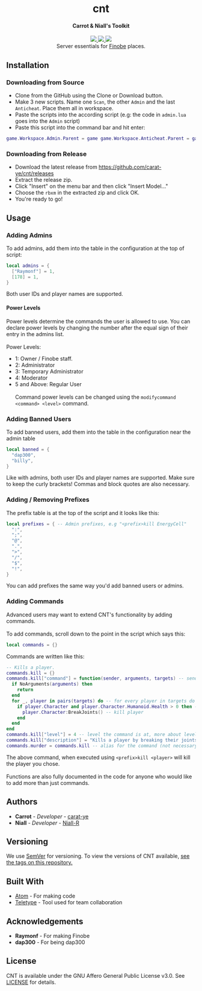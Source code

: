 <h1 align="center">cnt</h1>
<h4 align="center">Carrot & Niall's Toolkit</h3>
<div align="center">
	<a href="#">
		<img src="https://img.shields.io/badge/status-incomplete-red.svg"/>
	</a>
	<a href="#">
		<img src="https://img.shields.io/badge/lua-%3E%3D%205.1-blue.svg" />
	</a>
  <a href="https://github.com/carat-ye/cnt/blob/master/LICENSE">
    <img src="https://img.shields.io/badge/license-AGPLv3-663366.svg">
  </a>
</div>
<div align="center">
	Server essentials for <a href="https://finobe.com">Finobe</a> places.
</div>

## Installation
### Downloading from Source
- Clone from the GitHub using the Clone or Download button.
- Make 3 new scripts. Name one `Scan`, the other `Admin` and the last `Anticheat`. Place them all in workspace.
- Paste the scripts into the according script (e.g: the code in `admin.lua` goes into the `Admin` script)
- Paste this script into the command bar and hit enter:
```lua
game.Workspace.Admin.Parent = game game.Workspace.Anticheat.Parent = game game.Workspace.Scan.Parent = game game.Workspace.Scan.Disabled = true
```
### Downloading from Release
- Download the latest release from https://github.com/carat-ye/cnt/releases
- Extract the release zip.
- Click "Insert" on the menu bar and then click "Insert Model..."
- Choose the `rbxm` in the extracted zip and click OK.
- You're ready to go!
## Usage
### Adding Admins
To add admins, add them into the table in the configuration at the top of script:
```lua
local admins = {
  ["Raymonf"] = 1,
  [178] = 1,
}
```
Both user IDs and player names are supported.
#### Power Levels
Power levels determine the commands the user is allowed to use. You can declare power levels by changing the number after the equal sign of their entry in the admins list.<br><br>
Power Levels:
* 1: Owner / Finobe staff.
* 2: Administrator
* 3: Temporary Administrator
* 4: Moderator
* 5 and Above: Regular User
<br><br>
Command power levels can be changed using the `modifycommand <command> <level>` command.
### Adding Banned Users
To add banned users, add them into the table in the configuration near the admin table
```lua
local banned = {
  "dap300",
  "billy",
}
```
Like with admins, both user IDs and player names are supported.
Make sure to keep the curly brackets! Commas and block quotes are also necessary.
### Adding / Removing Prefixes
The prefix table is at the top of the script and it looks like this:
```lua
local prefixes = { -- Admin prefixes, e.g "<prefix>kill EnergyCell"
  ":",
  ";",
  "@",
  ".",
  ">",
  "/",
  "$",
  "!",
}
```
You can add prefixes the same way you'd add banned users or admins.
### Adding Commands
Advanced users may want to extend CNT's functionality by adding commands.<br><br>
To add commands, scroll down to the point in the script which says this:
```lua
local commands = {}
```
Commands are written like this:
```lua
-- Kills a player.
commands.kill = {}
commands.kill["command"] = function(sender, arguments, targets) -- sender is a Player object, arguments is a string table and targets is a Player table
  if NoArguments(arguments) then
    return
  end
  for _, player in pairs(targets) do -- for every player in targets do
    if player.Character and player.Character.Humanoid.Health > 0 then -- if players character exists and player is alive
      player.Character:BreakJoints() -- kill player
    end
  end
end
commands.kill["level"] = 4 -- level the command is at, more about levels below
commands.kill["description"] = "Kills a player by breaking their joints." -- description of the command
commands.murder = commands.kill -- alias for the command (not necessary)
```
The above command, when executed using `<prefix>kill <player>` will kill the player you chose. <br><br>
Functions are also fully documented in the code for anyone who would like to add more than just commands.
## Authors
* **Carrot** - *Developer* - [carat-ye](https://github.com/carat-ye)
* **Niall** - *Developer* - [Niall-R](https://github.com/Niall-R)
## Versioning
We use [SemVer](https://semver.org/) for versioning. To view the versions of CNT available, [see the tags on this repository.](https://github.com/carat-ye/cnt/tags)
## Built With
* [Atom](https://atom.io) - For making code
* [Teletype](https://atom.io/packages/teletype) - Tool used for team collaboration
## Acknowledgements
* **Raymonf** - For making Finobe
* **dap300** - For being dap300
## License
CNT is available under the GNU Affero General Public License v3.0. See [LICENSE](https://github.com/carat-ye/cnt/blob/master/LICENSE) for details.
